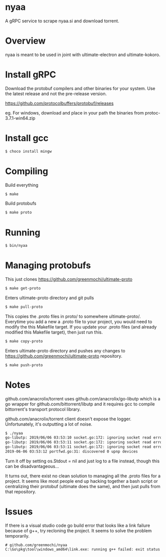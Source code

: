 # nyaa
A gRPC service to scrape nyaa.si and download torrent.

# Overview
nyaa is meant to be used in joint with ultimate-electron and ultimate-kokoro.

# Install gRPC
Download the protobuf compilers and other binaries for your system. Use the latest release and not the pre-release version.

https://github.com/protocolbuffers/protobuf/releases

eg. For windows, download and place in your path the binaries from protoc-3.7.1-win64.zip 

# Install gcc
```bash
$ choco install mingw
```

# Compiling
Build everything
```bash
$ make
```

Build protobufs
```bash
$ make proto
```

# Running
```bash
$ bin/nyaa
```

# Managing protobufs
This just clones https://github.com/greenmochi/ultimate-proto
```bash
$ make get-proto
```

Enters ultimate-proto directory and git pulls
```bash
$ make pull-proto
```

This copies the .proto files in proto/ to somewhere ultimate-proto/. Everytime you add a new a .proto file to your project, you would need to modify the this Makefile target. If you update your .proto files (and already modified this Makefile target), then just run this.
```bash
$ make copy-proto
```

Enters ultimate-proto directory and pushes any changes to https://github.com/greenmochi/ultimate-proto repository.
```bash
$ make push-proto
```

# Notes
github.com/anacrolix/torrent uses github.com/anacrolix/go-libutp which is a go wrapper for github.com/bittorrent/libutp and it requires gcc to compile bittorrent's transport protocol library.

github.com/anacrolix/torrent client doesn't expose the logger. Unfortunately, it's outputting a lot of noise.
```bash
$ ./nyaa
go-libutp: 2019/06/06 03:53:10 socket.go:172: ignoring socket read error: read udp4 0.0.0.0:58865: wsarecvfrom: The connection has been broken due to keep-alive activity detecting a failure while the operation was in progress.
go-libutp: 2019/06/06 03:53:11 socket.go:172: ignoring socket read error: read udp4 0.0.0.0:58865: wsarecvfrom: The connection has been broken due to keep-alive activity detecting a failure while the operation was in progress.
go-libutp: 2019/06/06 03:53:11 socket.go:172: ignoring socket read error: read udp4 0.0.0.0:58865: wsarecvfrom: The connection has been broken due to keep-alive activity detecting a failure while the operation was in progress.
2019-06-06 03:53:12 portfwd.go:31: discovered 0 upnp devices
```
Turn it off by setting os.Stdout = nil and just log to a file instead, though this can be disadvantageous...

It turns out, there exist no clean solution to managing all the .proto files for a project. It seems like most people end up hacking together a bash script or centralizing their protobuf (ultimate does the same), and then just pulls from that repository.

# Issues
If there is a visual studio code go build error that looks like a link failure because of g++, try recloning the project. It seems to solve the problem temporarily.
```
# github.com/greenmochi/nyaa
C:\Go\pkg\tool\windows_amd64\link.exe: running g++ failed: exit status 
```